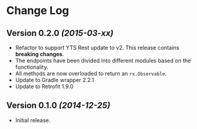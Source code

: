 Change Log
==========

Version 0.2.0 *(2015-03-xx)*
----------------------------

 * Refactor to support YTS Rest update to v2. This release contains **breaking changes**.
 * The endpoints have been divided into different modules based on the functionality.
 * All methods are now overloaded to return an `rx.Observable`.
 * Update to Gradle wrapper 2.2.1
 * Update to Retrofit 1.9.0

Version 0.1.0 *(2014-12-25)*
----------------------------

 * Initial release.